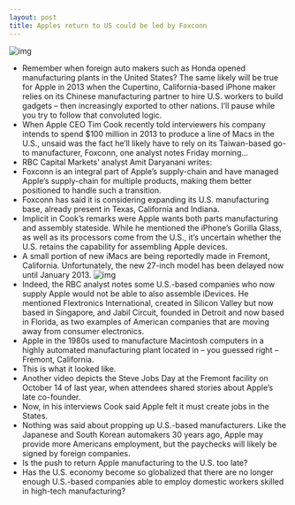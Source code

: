 ```yaml
---
layout: post
title: Apples return to US could be led by Foxconn
---
```

![img](http://media.idownloadblog.com/wp-content/uploads/2012/07/Foxconn-assembly-line-image-001.jpg)
* Remember when foreign auto makers such as Honda opened manufacturing plants in the United States? The same likely will be true for Apple in 2013 when the Cupertino, California-based iPhone maker relies on its Chinese manufacturing partner to hire U.S. workers to build gadgets – then increasingly exported to other nations. I’ll pause while you try to follow that convoluted logic.
* When Apple CEO Tim Cook recently told interviewers his company intends to spend $100 million in 2013 to produce a line of Macs in the U.S., unsaid was the fact he’ll likely have to rely on its Taiwan-based go-to manufacturer, Foxconn, one analyst notes Friday morning…
* RBC Capital Markets’ analyst Amit Daryanani writes:
* Foxconn is an integral part of Apple’s supply-chain and have managed Apple’s supply-chain for multiple products, making them better positioned to handle such a transition.
* Foxconn has said it is considering expanding its U.S. manufacturing base, already present in Texas, California and Indiana.
* Implicit in Cook’s remarks were Apple wants both parts manufacturing and assembly stateside. While he mentioned the iPhone’s Gorilla Glass, as well as its processors come from the U.S., it’s uncertain whether the U.S. retains the capability for assembling Apple devices.
* A small portion of new iMacs are being reportedly made in Fremont, California. Unfortunately, the new 27-inch model has been delayed now until January 2013.
![img](http://media.idownloadblog.com/wp-content/uploads/2012/10/iMac-8G-Design-001.jpg)
* Indeed, the RBC analyst notes some U.S.-based companies who now supply Apple would not be able to also assemble iDevices. He mentioned Flextronics International, created in Silicon Valley but now based in Singapore, and Jabil Circuit, founded in Detroit and now based in Florida, as two examples of American companies that are moving away from consumer electronics.
* Apple in the 1980s used to manufacture Macintosh computers in a highly automated manufacturing plant located in – you guessed right – Fremont, California.
* This is what it looked like.
* Another video depicts the Steve Jobs Day at the Fremont facility on October 14 of last year, when attendees shared stories about Apple’s late co-founder.
* Now, in his interviews Cook said Apple felt it must create jobs in the States.
* Nothing was said about propping up U.S.-based manufacturers. Like the Japanese and South Korean automakers 30 years ago, Apple may provide more Americans employment, but the paychecks will likely be signed by foreign companies.
* Is the push to return Apple manufacturing to the U.S. too late?
* Has the U.S. economy become so globalized that there are no longer enough U.S.-based companies able to employ domestic workers skilled in high-tech manufacturing?

